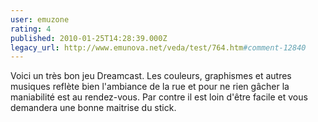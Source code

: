 ```yaml
---
user: emuzone
rating: 4
published: 2010-01-25T14:28:39.000Z
legacy_url: http://www.emunova.net/veda/test/764.htm#comment-12840
---
```

Voici un très bon jeu Dreamcast. Les couleurs, graphismes et autres musiques reflète bien l'ambiance de la rue et pour ne rien gâcher la maniabilité est au rendez-vous. Par contre il est loin d'être facile et vous demandera une bonne maitrise du stick.
